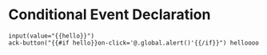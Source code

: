 # Conditional Event Declaration

```pug
input(value="{{hello}}")
ack-button("{{#if hello}}on-click='@.global.alert()'{{/if}}") helloooo
```
